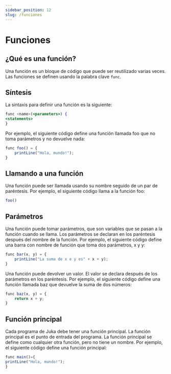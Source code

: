 ```yaml
---
sidebar_position: 12
slug: /funciones
---
```


# Funciones

## ¿Qué es una función?

Una función es un bloque de código que puede ser reutilizado varias veces. Las funciones se definen usando la palabra clave `func`.

## Síntesis

La sintaxis para definir una función es la siguiente:

```jsx
func <name>(<parameters>) {
<statements>
}
```

Por ejemplo, el siguiente código define una función llamada foo que no toma parámetros y no devuelve nada:

```jsx
func foo() = {
    printLine("Hola, mundo!");
}
```

## Llamando a una función

Una función puede ser llamada usando su nombre seguido de un par de paréntesis. Por ejemplo, el siguiente código llama a la función foo:
```jsx
foo()
```

## Parámetros
Una función puede tomar parámetros, que son variables que se pasan a la función cuando se llama. Los parámetros se declaran en los paréntesis después del nombre de la función. Por ejemplo, el siguiente código define una barra con nombre de función que toma dos parámetros, x y y:

```jsx
func bar(x, y) = {
    printLine("La suma de x e y es" + x + y);
}
```

Una función puede devolver un valor. El valor se declara después de los parámetros en los paréntesis. Por ejemplo, el siguiente código define una función llamada baz que devuelve la suma de dos números:

```jsx
func baz(x, y) = {
    return x + y;
}
```

## Función principal

Cada programa de Juka debe tener una función principal. La función principal es el punto de entrada del programa. La función principal se define como cualquier otra función, pero no tiene un nombre. Por ejemplo, el siguiente código define una función principal:

```jsx
func main()={
printLine("Hola, mundo!");
}
```



